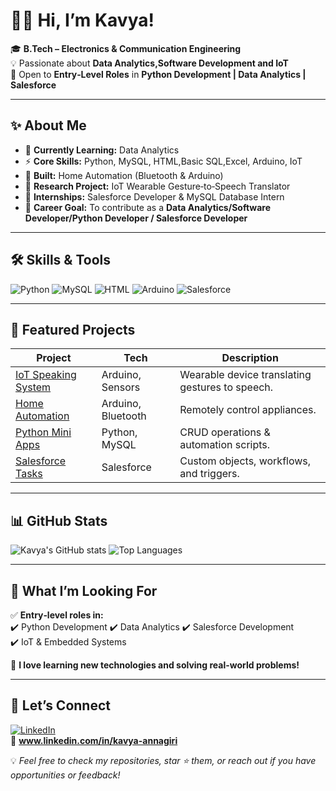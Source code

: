 # 👩‍💻 Hi, I’m Kavya!  

🎓 **B.Tech – Electronics & Communication Engineering**  
💡 Passionate about **Data Analytics,Software Development and IoT**  
🌱 Open to **Entry‑Level Roles** in **Python Development | Data Analytics | Salesforce**  

---

## ✨ About Me  
- 🔭 **Currently Learning:** Data Analytics
- ⚡ **Core Skills:** Python, MySQL, HTML,Basic SQL,Excel, Arduino, IoT  
- 🤖 **Built:** Home Automation (Bluetooth & Arduino)  
- 🧤 **Research Project:** IoT Wearable Gesture‑to‑Speech Translator  
- 💼 **Internships:** Salesforce Developer & MySQL Database Intern  
- 📌 **Career Goal:** To contribute as a **Data Analytics/Software Developer/Python Developer / Salesforce Developer**

---

## 🛠️ Skills & Tools  

![Python](https://img.shields.io/badge/Python-14354C?style=for-the-badge&logo=python&logoColor=white)
![MySQL](https://img.shields.io/badge/MySQL-4479A1?style=for-the-badge&logo=mysql&logoColor=white)
![HTML](https://img.shields.io/badge/HTML5-E34F26?style=for-the-badge&logo=html5&logoColor=white)
![Arduino](https://img.shields.io/badge/Arduino-00979D?style=for-the-badge&logo=arduino&logoColor=white)
![Salesforce](https://img.shields.io/badge/Salesforce-00A1E0?style=for-the-badge&logo=salesforce&logoColor=white)


---

## 🌟 Featured Projects  

| Project | Tech | Description |
|---------|------|-------------|
| [IoT Speaking System](#) | Arduino, Sensors | Wearable device translating gestures to speech. |
| [Home Automation](#) | Arduino, Bluetooth | Remotely control appliances. |
| [Python Mini Apps](#) | Python, MySQL | CRUD operations & automation scripts. |
| [Salesforce Tasks](#) | Salesforce | Custom objects, workflows, and triggers. |



---

## 📊 GitHub Stats  

![Kavya's GitHub stats](https://github-readme-stats.vercel.app/api?username=YOURUSERNAME&show_icons=true&theme=radical)
![Top Languages](https://github-readme-stats.vercel.app/api/top-langs/?username=YOURUSERNAME&layout=compact&theme=radical)

---

## 🎯 What I’m Looking For  
✅ **Entry‑level roles in:**  
✔️ Python Development
✔️ Data Analytics
✔️ Salesforce Development  
✔️ IoT & Embedded Systems  

📌 **I love learning new technologies and solving real-world problems!**

---

## 🤝 Let’s Connect  

[![LinkedIn](https://img.shields.io/badge/LinkedIn-0077B5?style=for-the-badge&logo=linkedin&logoColor=white)](www.linkedin.com/in/kavya-annagiri)  
📧 **www.linkedin.com/in/kavya-annagiri**  

💡 *Feel free to check my repositories, star ⭐ them, or reach out if you have opportunities or feedback!*  
